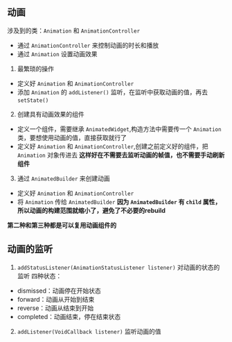 ## 动画
涉及到的类：`Animation` 和 `AnimationController`
* 通过 `AnimationController` 来控制动画的时长和播放
* 通过 `Animation` 设置动画效果

1. 最繁琐的操作
  * 定义好 `Animation` 和 `AnimationController`
  * 添加 `Animation` 的 `addListener()` 监听，在监听中获取动画的值，再去 `setState()`

2. 创建具有动画效果的组件
  * 定义一个组件，需要继承 `AnimatedWidget`,构造方法中需要传一个 `Animation` 类，要想使用动画的值，直接获取就行了
  * 定义好 `Animation` 和 `AnimationController`,创建之前定义好的组件，把 `Animation` 对象传进去
  **这样好在不需要去监听动画的帧值，也不需要手动刷新组件**

3. 通过 `AnimatedBuilder` 来创建动画
  * 定义好 `Animation` 和 `AnimationController`
  * 将 `Animation` 传给 `AnimatedBuilder`
  **因为 `AnimatedBuilder` 有 `child` 属性，所以动画的构建范围就缩小了，避免了不必要的rebuild**

**第二种和第三种都是可以复用动画组件的**

## 动画的监听
1. `addStatusListener(AnimationStatusListener listener)` 对动画的状态的监听
  四种状态：
  * dismissed：动画停在开始状态
  * forward：动画从开始到结束
  * reverse：动画从结束到开始
  * completed：动画结束，停在结束状态

2. `addListener(VoidCallback listener)` 监听动画的值